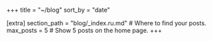 +++
title = "~/blog"
sort_by = "date"

[extra]
section_path = "blog/_index.ru.md"  # Where to find your posts.
max_posts = 5  # Show 5 posts on the home page.
+++
